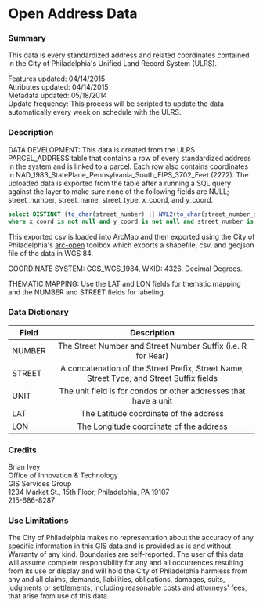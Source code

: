 # Open Address Data

### Summary  

This data is every standardized address and related coordinates contained in the City of Philadelphia's Unified Land Record System (ULRS).
  
Features updated:    04/14/2015  
Attributes updated:  04/14/2015  
Metadata updated:  05/18/2014  
Update frequency:   This process will be scripted to update the data automatically every week on schedule with the ULRS.

### Description  


DATA DEVELOPMENT: This data is created from the ULRS PARCEL_ADDRESS table that contains a row of every standardized address in the system and is linked to a parcel. Each row also contains coordinates in NAD_1983_StatePlane_Pennsylvania_South_FIPS_3702_Feet (2272). The uploaded data is exported from the table after a running a SQL query against the layer to make sure none of the following fields are NULL; street_number, street_name, street_type, x_coord, and y_coord.

```sql
select DISTINCT (to_char(street_number) || NVL2(to_char(street_number_suffix),' ' || to_char(street_number_suffix), '')) "NUMBER", (NVL2(street_prefix,street_prefix || ' ','') || street_name || ' ' || street_type || NVL2(street_suffix,' ' || street_suffix, '')) STREET, to_char(UNIT), x_coord LON, y_coord LAT from parcel_address
where x_coord is not null and y_coord is not null and street_number is not null and street_name is not null and street_type is not null
```

This exported csv is loaded into ArcMap and then exported using the City of Philadelphia's [arc-open](https://github.com/CityOfPhiladelphia/arc-open/) toolbox which exports a shapefile, csv, and geojson file of the data in WGS 84.


COORDINATE SYSTEM: GCS_WGS_1984, WKID: 4326, Decimal Degrees.

THEMATIC MAPPING: Use the LAT and LON fields for thematic mapping and the NUMBER and STREET fields for labeling.  

### Data Dictionary

| Field | Description  
| ----- | :----------:    
| NUMBER | The Street Number and Street Number Suffix (i.e. R for Rear)
| STREET | A concatenation of the Street Prefix, Street Name, Street Type, and Street Suffix  fields
| UNIT | The unit field is for condos or other addresses that have a unit
| LAT | The Latitude coordinate of the address
| LON | The Longitude coordinate of the address

### Credits  

Brian Ivey  
Office of Innovation & Technology  
GIS Services Group  
1234 Market St., 15th Floor, Philadelphia, PA  19107  
215-686-8287

### Use Limitations  

The City of Philadelphia makes no representation about the accuracy of any specific information in this GIS data and is provided as is and without Warranty of any kind. Boundaries are self-reported. The user of this data will assume complete responsibility for any and all occurrences resulting from its use or display and will hold the City of Philadelphia harmless from any and all claims, demands, liabilities, obligations, damages, suits, judgments or settlements, including reasonable costs and attorneys' fees, that arise from use of this data.

